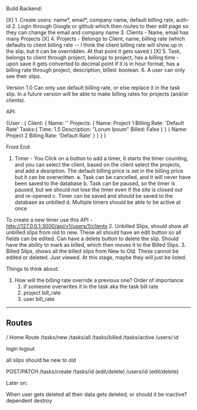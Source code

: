 Build Backend:

[X] 1. Create users: name*, email*, company name, default billing rate, auth-id 
2. Login through Google or github which then routes to their edit page so they can change the email and company name
3. Clients - Name, email has many Projects
[X] 4. Projects - Belongs to Client, name, billing rate (which defaults to client billing rate -- I think the client billing rate will show up in the slip, but it can be overridden. At that point it gets saved.)
[X] 5. Task, belongs to client through project, belongs to project, has a billing time - upon save it gets converted to decimal point if it is in hour format, has a billing rate through project, description, billed: boolean.
6. A user can only see their slips.

Version 1.0 
Can only use default billing rate, or else replace it in the task slip. In a future version will be able to make billing rates for projects (and/or clients). 

API:

{User : {
    Client: {
      Name: ''
      Projects: {
        Name: Project 1
        Billing Rate: 'Default Rate'
        Tasks:{
          Time: 1.5
          Description: "Lorum Ipsum"
          Billed: False
        }
      }
      {
        Name: Project 2
        Billing Rate: 'Default Rate'
      }
    }
  }
}

Front End:

1. Timer - You Click on a button to add a timer, it starts the timer counting, and you can select the client, based on the client select the projects, and add a desription. The default billing price is set in the billing price but it can be overwritten. 
  a. Task can be cancelled, and it will never have been saved to the database
  b. Task can be paused, so the timer is paused, but we should not lose the timer even if the site is closed out and re-opened
  c. Timer can be saved and should be saved to the database as unbilled
  d. Multiple timers should be able to be active at once

  To create a new timer use this API - 
  http://127.0.0.1:3000/api/v1/users/1/clients
2. Unbilled Slips, should show all unbilled slips from old to new. These all should have an edit button so all fields can be edited. Can have a delete button to delete the slip. Should have the ability to mark as billed, which then moves it to the Billed Slips.
3. Billed Slips, shows all the billed slips from New to Old. These cannot be edited or deleted. Just viewed. At this stage, maybe they will just be listed.

Things to think about:

  1. How will the billing rate override a previous one?
     Order of importance:
     1. if someone overwrites it in the task aka the task bill rate
     2. project bill_rate
     3. user bill_rate

-------
Routes
-------
/ Home Route 
/tasks/new
/tasks/all
/tasks/billed
/tasks/active
/users/:id

login
logout

all slips should be new to old

POST/PATCH
/tasks/create
/tasks/id (edit/delete)
/users/id (edit/delete)

Later on:

When user gets deleted all their data gets deleted, or should it be inactive? dependent destroy